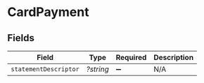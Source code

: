 # CardPayment


## Fields

| Field                 | Type                  | Required              | Description           |
| --------------------- | --------------------- | --------------------- | --------------------- |
| `statementDescriptor` | *?string*             | :heavy_minus_sign:    | N/A                   |